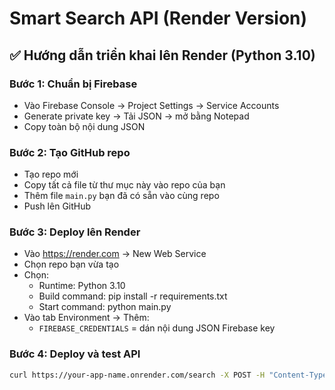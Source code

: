 # Smart Search API (Render Version)

## ✅ Hướng dẫn triển khai lên Render (Python 3.10)

### Bước 1: Chuẩn bị Firebase
- Vào Firebase Console → Project Settings → Service Accounts
- Generate private key → Tải JSON → mở bằng Notepad
- Copy toàn bộ nội dung JSON

### Bước 2: Tạo GitHub repo
- Tạo repo mới
- Copy tất cả file từ thư mục này vào repo của bạn
- Thêm file `main.py` bạn đã có sẵn vào cùng repo
- Push lên GitHub

### Bước 3: Deploy lên Render
- Vào https://render.com → New Web Service
- Chọn repo bạn vừa tạo
- Chọn:
  - Runtime: Python 3.10
  - Build command: pip install -r requirements.txt
  - Start command: python main.py
- Vào tab Environment → Thêm:
  - `FIREBASE_CREDENTIALS` = dán nội dung JSON Firebase key

### Bước 4: Deploy và test API

```bash
curl https://your-app-name.onrender.com/search -X POST -H "Content-Type: application/json" -d '{"query": "cat food under 100000"}'
```
